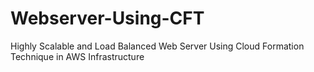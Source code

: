 # Webserver-Using-CFT
Highly Scalable and Load Balanced Web Server Using Cloud Formation Technique in AWS Infrastructure
